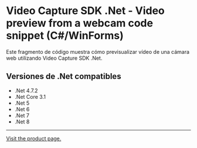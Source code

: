﻿# Video Capture SDK .Net - Video preview from a webcam code snippet (C#/WinForms)

Este fragmento de código muestra cómo previsualizar vídeo de una cámara web utilizando Video Capture SDK .Net.

## Versiones de .Net compatibles

* .Net 4.7.2
* .Net Core 3.1
* .Net 5
* .Net 6
* .Net 7
* .Net 8

---

[Visit the product page.](https://www.visioforge.com/video-capture-sdk-net)
